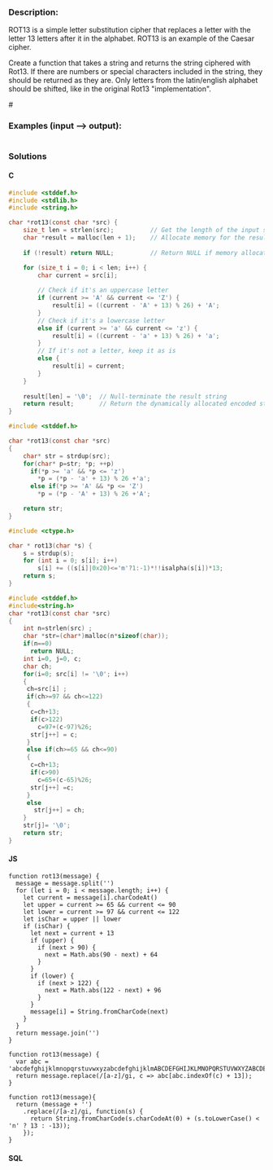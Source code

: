 ### Description:

ROT13 is a simple letter substitution cipher that replaces a letter with the letter 13 letters after it in the alphabet. ROT13 is an example of the Caesar cipher.

Create a function that takes a string and returns the string ciphered with Rot13. If there are numbers or special characters included in the string, they should be returned as they are. Only letters from the latin/english alphabet should be shifted, like in the original Rot13 "implementation".

\#

### Examples (input --> output):

```

```

### Solutions

#### C 

```C
#include <stddef.h>
#include <stdlib.h>
#include <string.h>

char *rot13(const char *src) {
    size_t len = strlen(src);          // Get the length of the input string
    char *result = malloc(len + 1);    // Allocate memory for the result string (+1 for null terminator)
    
    if (!result) return NULL;          // Return NULL if memory allocation fails

    for (size_t i = 0; i < len; i++) {
        char current = src[i];
        
        // Check if it's an uppercase letter
        if (current >= 'A' && current <= 'Z') {
            result[i] = ((current - 'A' + 13) % 26) + 'A';
        }
        // Check if it's a lowercase letter
        else if (current >= 'a' && current <= 'z') {
            result[i] = ((current - 'a' + 13) % 26) + 'a';
        }
        // If it's not a letter, keep it as is
        else {
            result[i] = current;
        }
    }
    
    result[len] = '\0';  // Null-terminate the result string
    return result;       // Return the dynamically allocated encoded string
}
```

```C
#include <stddef.h>

char *rot13(const char *src)
{
    char* str = strdup(src);
    for(char* p=str; *p; ++p)
      if(*p >= 'a' && *p <= 'z')
        *p = (*p - 'a' + 13) % 26 +'a';
      else if(*p >= 'A' && *p <= 'Z')
        *p = (*p - 'A' + 13) % 26 +'A';

    return str;
}
```

```C
#include <ctype.h>

char * rot13(char *s) {
    s = strdup(s);
    for (int i = 0; s[i]; i++)
        s[i] += ((s[i]|0x20)<='m'?1:-1)*!!isalpha(s[i])*13;
    return s;
}
```

```C
#include <stddef.h>
#include<string.h>
char *rot13(const char *src)
{
    int n=strlen(src) ;
    char *str=(char*)malloc(n*sizeof(char));
    if(n==0)
      return NULL;
    int i=0, j=0, c;
    char ch;
    for(i=0; src[i] != '\0'; i++) 
    {
     ch=src[i] ;
     if(ch>=97 && ch<=122)
     {
      c=ch+13;
      if(c>122)
        c=97+(c-97)%26;
      str[j++] = c;
     }
     else if(ch>=65 && ch<=90)
     {
      c=ch+13;
      if(c>90)
        c=65+(c-65)%26;
      str[j++] =c;
     }
     else
       str[j++] = ch;
    } 
    str[j]= '\0';
    return str;
}
```

#### JS

```JS
function rot13(message) {
  message = message.split('')
  for (let i = 0; i < message.length; i++) {
    let current = message[i].charCodeAt()
    let upper = current >= 65 && current <= 90
    let lower = current >= 97 && current <= 122
    let isChar = upper || lower
    if (isChar) {
      let next = current + 13
      if (upper) {
        if (next > 90) {
          next = Math.abs(90 - next) + 64
        }
      }
      if (lower) {
        if (next > 122) {
          next = Math.abs(122 - next) + 96
        }
      }
      message[i] = String.fromCharCode(next)
    }
  }
  return message.join('')
}
```

```JS
function rot13(message) {
  var abc = 'abcdefghijklmnopqrstuvwxyzabcdefghijklmABCDEFGHIJKLMNOPQRSTUVWXYZABCDEFGHIJKLM';
  return message.replace(/[a-z]/gi, c => abc[abc.indexOf(c) + 13]);
}
```

```JS
function rot13(message){
  return (message + '')
    .replace(/[a-z]/gi, function(s) {
      return String.fromCharCode(s.charCodeAt(0) + (s.toLowerCase() < 'n' ? 13 : -13));
    });
}
```

#### SQL

```SQL

```
